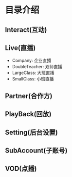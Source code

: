 # 目录介绍
## Interact(互动)
## Live(直播)
- Company: 企业直播
- DoubleTeacher: 双师直播
- LargeClass: 大班直播
- SmallClass: 小班直播

## Partner(合作方)
## PlayBack(回放)
## Setting(后台设置)
## SubAccount(子账号)
## VOD(点播)
